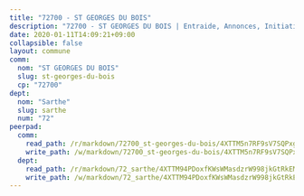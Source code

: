 ```yaml
---
title: "72700 - ST GEORGES DU BOIS"
description: "72700 - ST GEORGES DU BOIS | Entraide, Annonces, Initiatives"
date: 2020-01-11T14:09:21+09:00
collapsible: false
layout: commune
comm:
  nom: "ST GEORGES DU BOIS"
  slug: st-georges-du-bois
  cp: "72700"
dept:
  nom: "Sarthe"
  slug: sarthe
  num: "72"
peerpad:
  comm:
    read_path: /r/markdown/72700_st-georges-du-bois/4XTTM5n7RF9sV7SQPxgbQCU4qGSuvX7MVjXGcXu9k7N5sWYyw
    write_path: /w/markdown/72700_st-georges-du-bois/4XTTM5n7RF9sV7SQPxgbQCU4qGSuvX7MVjXGcXu9k7N5sWYyw-K3TgUmmtsQqjLqr45svUobpKoqgfMnFGBypEYL5akY2eXX2ahoET4dQPC9zfrTjwHdtojRXuj4UsCnkUW1tCvVzCFF3pN9AjWkkCiNvajwBsiTrFXKKqoGDEzLqroRC4CCDb2Qnu
  dept:
    read_path: /r/markdown/72_sarthe/4XTTM94PDoxfKWsWMasdzrW998jkGtRkEM3CSUC42xSpuJKZ5
    write_path: /w/markdown/72_sarthe/4XTTM94PDoxfKWsWMasdzrW998jkGtRkEM3CSUC42xSpuJKZ5-K3TgTpjFyG67yVeuXvSAfSYzY4Yx2FMtDhgpv5HM2EDBJRVMn95z33xx4XjRNYNVaVsBPQ1t4pG9MoyNqwTqa8mcnEUB8rK4BMVbvUhCtGWCPSFnDCaT8GJTyimDgsCirLN3zswh
---
```


